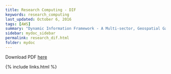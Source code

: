 ```yaml
---
title: Research Computing - DIF
keywords: research_computing
last_updated: October 6, 2016
tags: [AWS]
summary: "Dynamic Information Framework - A Multi-sector, Geospatial Gateway for Decision Making"
sidebar: mydoc_sidebar
permalink: research_dif.html
folder: mydoc
---
```


Download PDF [here](/documentation/pdf/Doc43_Jupyter_on_AWS.pdf) 


{% include links.html %}
